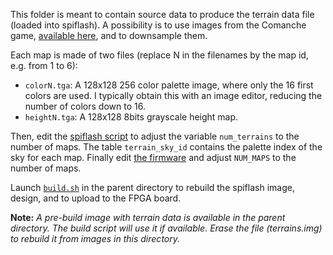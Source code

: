 This folder is meant to contain source data to produce the terrain data file (loaded into spiflash). A possibility is to use images from the Comanche game, [available here](https://github.com/s-macke/VoxelSpace), and to downsample them.

Each map is made of two files (replace N in the filenames by the map id, e.g. from 1 to 6):
- `colorN.tga`: A 128x128 256 color palette image, where only the 16 first colors are used. I typically obtain this with an image editor, reducing the number of colors down to 16.
- `heightN.tga`: A 128x128 8bits grayscale height map.

Then, edit the [spiflash script](../make_spiflash.si) to adjust the variable `num_terrains` to the number of maps. The table `terrain_sky_id` contains the palette index of the sky for each map. Finally edit [the firmware](../firmware.c) and adjust `NUM_MAPS` to the number of maps.

Launch [`build.sh`](../build.sh) in the parent directory to rebuild the spiflash image, design, and to upload to the FPGA board.

**Note:** *A pre-build image with terrain data is available in the parent directory. The build script will use it if available. Erase the file (terrains.img) to rebuild it from images in this directory.*
